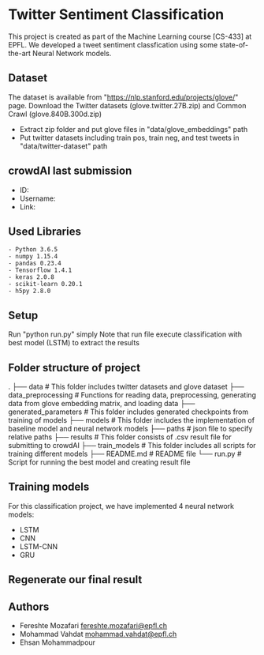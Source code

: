 # Twitter Sentiment Classification
This project is created as part of the Machine Learning course [CS-433] at EPFL. We developed a tweet sentiment classfication using some state-of-the-art Neural Network models.

## Dataset
The dataset is available from "https://nlp.stanford.edu/projects/glove/" page. Download the Twitter datasets (glove.twitter.27B.zip) and Common Crawl (glove.840B.300d.zip)
- Extract zip folder and put glove files in "data/glove_embeddings" path
- Put twitter datasets including train pos, train neg, and test tweets in "data/twitter-dataset" path

## crowdAI last submission
- ID:
- Username:
- Link:

## Used Libraries
```
- Python 3.6.5
- numpy 1.15.4
- pandas 0.23.4
- Tensorflow 1.4.1
- keras 2.0.8
- scikit-learn 0.20.1
- h5py 2.8.0
```

## Setup
Run "python run.py" simply
Note that run file execute classification with best model (LSTM) to extract the results

## Folder structure of project
.
├── data                   # This folder includes twitter datasets and glove dataset
├── data_preprocessing     # Functions for reading data, preprocessing, generating data from glove embedding matrix, and loading data
├── generated_parameters   # This folder includes generated checkpoints from training of models
├── models                 # This folder includes the implementation of baseline model and neural network models
├── paths                  # json file to specify relative paths
├── results                # This folder consists of .csv result file for submitting to crowdAI
├── train_models           # This folder includes all scripts for training different models
├── README.md              # README file
└── run.py                 # Script for running the best model and creating result file

## Training models
For this classification project, we have implemented 4 neural network models:
- LSTM
- CNN
- LSTM-CNN
- GRU 

## Regenerate our final result

## Authors
- Fereshte Mozafari   fereshte.mozafari@epfl.ch
- Mohammad Vahdat     mohammad.vahdat@epfl.ch
- Ehsan Mohammadpour  

